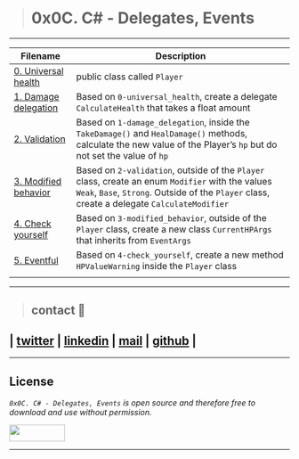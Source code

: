 > # 0x0C. C# - Delegates, Events
---
| **Filename** | **Description** |
|---|---|
| [0. Universal health](./0-universal_health/) | public class called `Player` |
| [1. Damage delegation](./1-damage_delegation/) | Based on `0-universal_health`, create a delegate `CalculateHealth` that takes a float amount |
| [2. Validation](./2-validation/) | Based on `1-damage_delegation`, inside the `TakeDamage()` and `HealDamage()` methods, calculate the new value of the Player’s `hp` but do not set the value of `hp` |
| [3. Modified behavior](./3-modified_behavior/) | Based on `2-validation`, outside of the `Player` class, create an enum `Modifier` with the values `Weak`, `Base`, `Strong`. Outside of the `Player` class, create a delegate `CalculateModifier` |
| [4. Check yourself](./4-check_yourself/) | Based on `3-modified_behavior`, outside of the `Player` class, create a new class `CurrentHPArgs` that inherits from `EventArgs` |
| [5. Eventful](./5-eventful/) | Based on `4-check_yourself`, create a new method `HPValueWarning` inside the `Player` class |
|  |  |

---
> ## contact 💬

## | [twitter](https://twitter.com/RICARDO1470) | [linkedin](https://www.linkedin.com/in/ricardo-alfonso-camayo/) | [mail](1466@holbertonschool.com) | [github](https://github.com/ricardo1470/README/blob/master/README.md) |

---

## License
*`0x0C. C# - Delegates, Events` is open source and therefore free to download and use without permission.*

<a href="url"><img src="https://www.holbertonschool.com/holberton-logo.png" align="middle" width="100" height="30"></a>

---